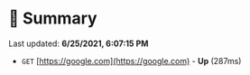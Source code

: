 # 📖 Summary
Last updated: **6/25/2021, 6:07:15 PM**

- `GET` [https://google.com](https://google.com) - **Up** (287ms)

